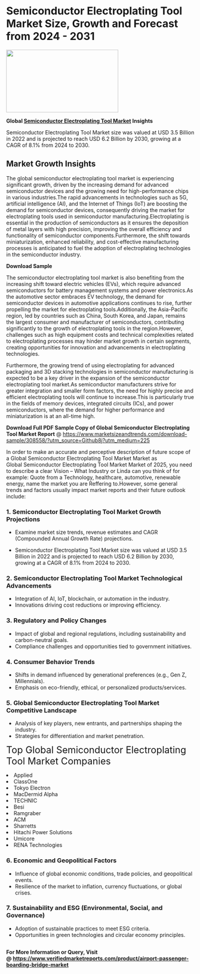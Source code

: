 <H1>Semiconductor Electroplating Tool Market Size, Growth and Forecast from 2024 - 2031</H1><img class="aligncenter size-medium wp-image-584254" src="https://thirdeyenews.in/wp-content/uploads/2024/09/Global-Market-Research-300x168.jpeg" alt="" width="300" height="168" /><p><strong>Global&nbsp;<a href="https://www.marketsizeandtrends.com/download-sample/308558/?utm_source=Github8j?utm_medium=225">Semiconductor Electroplating Tool Market</a> Insights</strong></p><p>Semiconductor Electroplating Tool Market size was valued at USD 3.5 Billion in 2022 and is projected to reach USD 6.2 Billion by 2030, growing at a CAGR of 8.1% from 2024 to 2030.</p><p><h2>Market Growth Insights</h2> <p>The global semiconductor electroplating tool market is experiencing significant growth, driven by the increasing demand for advanced semiconductor devices and the growing need for high-performance chips in various industries.The rapid advancements in technologies such as 5G, artificial intelligence (AI), and the Internet of Things (IoT) are boosting the demand for semiconductor devices, consequently driving the market for electroplating tools used in semiconductor manufacturing.Electroplating is essential in the production of semiconductors as it ensures the deposition of metal layers with high precision, improving the overall efficiency and functionality of semiconductor components.Furthermore, the shift towards miniaturization, enhanced reliability, and cost-effective manufacturing processes is anticipated to fuel the adoption of electroplating technologies in the semiconductor industry.</p> <p><strong>Download Sample</strong></p> <p>The semiconductor electroplating tool market is also benefiting from the increasing shift toward electric vehicles (EVs), which require advanced semiconductors for battery management systems and power electronics.As the automotive sector embraces EV technology, the demand for semiconductor devices in automotive applications continues to rise, further propelling the market for electroplating tools.Additionally, the Asia-Pacific region, led by countries such as China, South Korea, and Japan, remains the largest consumer and manufacturer of semiconductors, contributing significantly to the growth of electroplating tools in the region.However, challenges such as high equipment costs and technical complexities related to electroplating processes may hinder market growth in certain segments, creating opportunities for innovation and advancements in electroplating technologies.<p>Furthermore, the growing trend of using electroplating for advanced packaging and 3D stacking technologies in semiconductor manufacturing is expected to be a key driver in the expansion of the semiconductor electroplating tool market.As semiconductor manufacturers strive for greater integration and smaller form factors, the need for highly precise and efficient electroplating tools will continue to increase.This is particularly true in the fields of memory devices, integrated circuits (ICs), and power semiconductors, where the demand for higher performance and miniaturization is at an all-time high.</p> <p><span class=""><strong>Download Full PDF Sample Copy of Global Semiconductor Electroplating Tool Market Report</strong> @ <a href="https://www.marketsizeandtrends.com/download-sample/308558/?utm_source=Github8j?utm_medium=225" target="_blank">https://www.marketsizeandtrends.com/download-sample/308558/?utm_source=Github8j?utm_medium=225</a></span></p><p>In order to make an accurate and perceptive description of future scope of a Global&nbsp;Semiconductor Electroplating Tool Market Market as Global&nbsp;Semiconductor Electroplating Tool Market Market of 2025, you need to describe a clear Vision &ndash; What Industry or Linda can you think of for example: Quote from a Technology, healthcare, automotive, renewable energy, name the market you are Reffering to.However, some general trends and factors usually impact market reports and their future outlook include:</p><h3>1.&nbsp;<strong>Semiconductor Electroplating Tool Market Growth Projections</strong></h3><ul><li>Examine market size trends, revenue estimates and CAGR (Compounded Annual Growth Rate) projections.</li><li><p>Semiconductor Electroplating Tool Market size was valued at USD 3.5 Billion in 2022 and is projected to reach USD 6.2 Billion by 2030, growing at a CAGR of 8.1% from 2024 to 2030.</p></li></ul><h3>2.&nbsp;<strong>Semiconductor Electroplating Tool Market Technological Advancements</strong></h3><ul><li>Integration of AI, IoT, blockchain, or automation in the industry.</li><li>Innovations driving cost reductions or improving efficiency.</li></ul><h3>3.&nbsp;<strong>Regulatory and Policy Changes</strong></h3><ul><li>Impact of global and regional regulations, including sustainability and carbon-neutral goals.</li><li>Compliance challenges and opportunities tied to government initiatives.</li></ul><h3>4.&nbsp;<strong>Consumer Behavior Trends</strong></h3><ul><li>Shifts in demand influenced by generational preferences (e.g., Gen Z, Millennials).</li><li>Emphasis on eco-friendly, ethical, or personalized products/services.</li></ul><h3>5.&nbsp;<strong>Global Semiconductor Electroplating Tool Market Competitive Landscape</strong></h3><ul><li>Analysis of key players, new entrants, and partnerships shaping the industry.</li><li>Strategies for differentiation and market penetration.</li></ul><p data-pm-slice="1 1 []"><span style="color: inherit; font-family: inherit; font-size: 25px;">Top Global Semiconductor Electroplating Tool Market Companies</span></p><div class="" data-test-id=""><p><li>Applied</li><li> ClassOne</li><li> Tokyo Electron</li><li> MacDermid Alpha</li><li> TECHNIC</li><li> Besi</li><li> Ramgraber</li><li> ACM</li><li> Sharretts</li><li> Hitachi Power Solutions</li><li> Umicore</li><li> RENA Technologies</li></p></div><h3>6.&nbsp;<strong>Economic and Geopolitical Factors</strong></h3><ul><li>Influence of global economic conditions, trade policies, and geopolitical events.</li><li>Resilience of the market to inflation, currency fluctuations, or global crises.</li></ul><h3>7.&nbsp;<strong>Sustainability and ESG (Environmental, Social, and Governance)</strong></h3><ul><li>Adoption of sustainable practices to meet ESG criteria.</li><li>Opportunities in green technologies and circular economy principles.</li></ul><h2><strong style="font-size: 14px;">For More Information or Query, Visit @&nbsp;</strong><a style="background-color: #ffffff; font-size: 14px;" href="https://www.marketsizeandtrends.com/report/semiconductor-electroplating-tool-market/" target="_blank">https://www.verifiedmarketreports.com/product/airport-passenger-boarding-bridge-market</a></h2>